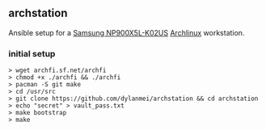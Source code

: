 archstation
-----------

Ansible setup for a [Samsung NP900X5L-K02US](http://www.samsung.com/us/computer/pcs/NP900X5L-K02US) [Archlinux](https://www.archlinux.org) workstation.

### initial setup

```
> wget archfi.sf.net/archfi
> chmod +x ./archfi && ./archfi
> pacman -S git make
> cd /usr/src
> git clone https://github.com/dylanmei/archstation && cd archstation
> echo "secret" > vault_pass.txt
> make bootstrap
> make
```
